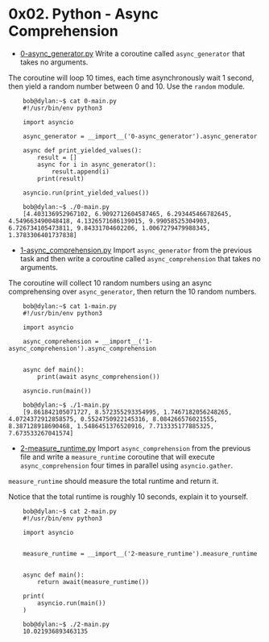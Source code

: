 # 0x02. Python - Async Comprehension

* [0-async_generator.py](./0-async_generator.py)
Write a coroutine called `async_generator` that takes no arguments.

The coroutine will loop 10 times, each time asynchronously wait 1 second, then yield a random number between 0 and 10. Use the `random` module.

        bob@dylan:~$ cat 0-main.py
        #!/usr/bin/env python3

        import asyncio

        async_generator = __import__('0-async_generator').async_generator

        async def print_yielded_values():
            result = []
            async for i in async_generator():
                result.append(i)
            print(result)

        asyncio.run(print_yielded_values())

        bob@dylan:~$ ./0-main.py
        [4.403136952967102, 6.9092712604587465, 6.293445466782645, 4.549663490048418, 4.1326571686139015, 9.99058525304903, 6.726734105473811, 9.84331704602206, 1.0067279479988345, 1.3783306401737838]

* [1-async_comprehension.py](./1-async_comprehension.py)
Import `async_generator` from the previous task and then write a coroutine called `async_comprehension` that takes no arguments.

The coroutine will collect 10 random numbers using an async comprehensing over `async_generator`, then return the 10 random numbers.

        bob@dylan:~$ cat 1-main.py
        #!/usr/bin/env python3

        import asyncio

        async_comprehension = __import__('1-async_comprehension').async_comprehension


        async def main():
            print(await async_comprehension())

        asyncio.run(main())

        bob@dylan:~$ ./1-main.py
        [9.861842105071727, 8.572355293354995, 1.7467182056248265, 4.0724372912858575, 0.5524750922145316, 8.084266576021555, 8.387128918690468, 1.5486451376520916, 7.713335177885325, 7.673533267041574]

* [2-measure_runtime.py](./2-measure_runtime.py)
Import `async_comprehension` from the previous file and write a `measure_runtime` coroutine that will execute `async_comprehension` four times in parallel using `asyncio.gather`.

`measure_runtime` should measure the total runtime and return it.

Notice that the total runtime is roughly 10 seconds, explain it to yourself.

        bob@dylan:~$ cat 2-main.py
        #!/usr/bin/env python3

        import asyncio


        measure_runtime = __import__('2-measure_runtime').measure_runtime


        async def main():
            return await(measure_runtime())

        print(
            asyncio.run(main())
        )

        bob@dylan:~$ ./2-main.py
        10.021936893463135
